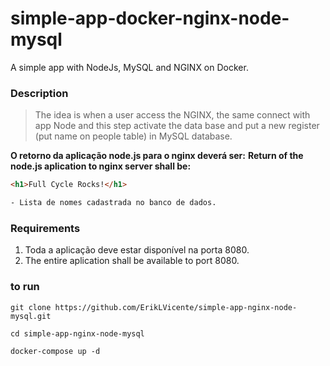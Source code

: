 # simple-app-docker-nginx-node-mysql
A simple app with NodeJs, MySQL and NGINX on Docker.

### Description
> The idea is when a user access the NGINX, the same connect with app Node and this step activate the data base and put a new register (put name on people table) in MySQL database. 

__O retorno da aplicação node.js para o nginx deverá ser:__
__Return of the node.js aplication to nginx server shall be:__
```html
<h1>Full Cycle Rocks!</h1>

- Lista de nomes cadastrada no banco de dados.
```

### Requirements
1. Toda a aplicação deve estar disponível na porta 8080.
1. The entire aplication shall be available to port 8080. 
  
### to run
```
git clone https://github.com/ErikLVicente/simple-app-nginx-node-mysql.git

cd simple-app-nginx-node-mysql

docker-compose up -d
```
<br/>
<br/>
